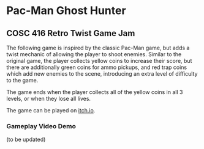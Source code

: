 # Pac-Man Ghost Hunter
## COSC 416 Retro Twist Game Jam

The following game is inspired by the classic Pac-Man game, but adds a twist mechanic of allowing the player to shoot enemies. Similar to the original game, the player collects yellow coins to increase their score, but there are additionally green coins for ammo pickups, and red trap coins which add new enemies to the scene, introducing an extra level of difficulty to the game.

The game ends when the player collects all of the yellow coins in all 3 levels, or when they lose all lives.

The game can be played on [itch.io](https://muesli-joy.itch.io/pac-man-ghost-hunter).

### Gameplay Video Demo
(to be updated)
